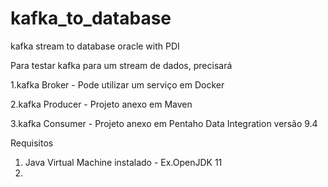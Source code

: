 # kafka_to_database
kafka stream to database oracle with PDI

Para testar kafka para um stream de dados, precisará

1.kafka Broker   - Pode utilizar um serviço em Docker 

2.kafka Producer - Projeto anexo em Maven 

3.kafka Consumer - Projeto anexo em Pentaho Data Integration versão 9.4

Requisitos
1. Java Virtual Machine instalado - Ex.OpenJDK 11
2. 
